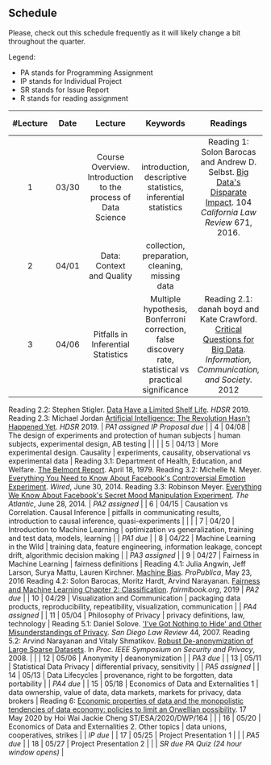 ## Schedule

Please, check out this schedule frequently as it will likely change a bit throughout the quarter.

Legend:
- PA stands for Programming Assignment
- IP stands for Individual Project
- SR stands for Issue Report
- R stands for reading assignment


| #Lecture |  Date |  Lecture |  Keywords  |  Readings | Important Dates |
|:----:|:----:|:----:|:------:|:----:|:----:|
| 1 | 03/30 | Course Overview. Introduction to the process of Data Science |  introduction, descriptive statistics, inferential statistics | Reading 1: Solon Barocas and Andrew D. Selbst. [Big Data's Disparate Impact](https://papers.ssrn.com/sol3/papers.cfm?abstract_id=2477899). 104 *California Law Review* 671, 2016.  | *IP Proposal assigned* *SR assigned* |
| 2 | 04/01 | Data: Context and Quality | collection, preparation, cleaning, missing data |  |  |
| 3 | 04/06 | Pitfalls in Inferential Statistics | Multiple hypothesis, Bonferroni correction, false discovery rate, statistical vs practical significance | Reading 2.1: danah boyd and Kate Crawford. [Critical Questions for Big Data](https://www.microsoft.com/en-us/research/wp-content/uploads/2012/05/CriticalQuestionsForBigDataICS.pdf). *Information, Communication, and Society.* 2012
Reading 2.2: Stephen Stigler. [Data Have a Limited Shelf Life](https://hdsr.mitpress.mit.edu/pub/iu26pfw1). *HDSR* 2019.
Reading 2.3: Michael Jordan [Artificial Intelligence: The Revolution Hasn't Happened Yet](https://hdsr.mitpress.mit.edu/pub/wot7mkc1). *HDSR* 2019. | *PA1 assigned* *IP Proposal due* |
| 4 | 04/08 | The design of experiments and protection of human subjects | human subjects, experimental design, AB testing |  |   |
| 5 | 04/13 | More experimental design. Causality | experiments, causality, observational vs experimental data | Reading 3.1: Department of Health, Education, and Welfare. [The Belmont Report](https://www.hhs.gov/ohrp/sites/default/files/the-belmont-report-508c_FINAL.pdf). April 18, 1979.
Reading 3.2: Michelle N. Meyer. [Everything You Need to Know About Facebook's Controversial Emotion Experiment](https://www.wired.com/2014/06/everything-you-need-to-know-about-facebooks-manipulative-experiment/). *Wired*, June 30, 2014.
Reading 3.3: Robinson Meyer. [Everything We Know About Facebook's Secret Mood Manipulation Experiment](https://www.theatlantic.com/technology/archive/2014/06/everything-we-know-about-facebooks-secret-mood-manipulation-experiment/373648/). *The Atlantic*, June 28, 2014. | *PA2 assigned* |
| 6 | 04/15 | Causation vs Correlation. Causal Inference | pitfalls in communicating results, introduction to causal inference, quasi-experiments |  | |
| 7 | 04/20 | Introduction to Machine Learning | optimization vs generalization, training and test data, models, learning | | *PA1 due* |
| 8 | 04/22 | Machine Learning in the Wild | training data, feature engineering, information leakage, concept drift, algorithmic decision making | | *PA3 assigned*  |
| 9 | 04/27 | Fairness in Machine Learning | fairness definitions | Reading 4.1: Julia Angwin, Jeff Larson, Surya Mattu, Lauren Kirchner. [Machine Bias](https://www.propublica.org/article/machine-bias-risk-assessments-in-criminal-sentencing). *ProPublica*, May 23, 2016
Reading 4.2: Solon Barocas, Moritz Hardt, Arvind Narayanan. [Fairness and Machine Learning Chapter 2: Classification](https://fairmlbook.org/pdf/classification.pdf). *fairmlbook.org*, 2019 | *PA2 due* |
| 10 | 04/29 | Visualization and Communication | packaging data products, reproducibility, repeatibility, visualization, communication |  | *PA4 assigned* |
| 11 | 05/04 | Philosophy of Privacy | privacy definitions, law, technology  | Reading 5.1: Daniel Solove. ['I've Got Nothing to Hide' and Other Misunderstandings of Privacy](https://papers.ssrn.com/sol3/papers.cfm?abstract_id=998565). *San Diego Law Review* 44, 2007.
Reading 5.2: Arvind Narayanan and Vitaly Shmatikov. [Robust De-anonymization of Large Sparse Datasets](https://www.cs.utexas.edu/~shmat/shmat_oak08netflix.pdf). In *Proc. IEEE Symposium on Security and Privacy*, 2008. | |
| 12 | 05/06 | Anonymity | deanonymization |  | *PA3 due* | 
| 13 | 05/11 | Statistical Data Privacy | differential privacy, sensitivity |  | *PA5 assigned* |
| 14 | 05/13 | Data Lifecycles | provenance, right to be forgotten, data portability |  | *PA4 due* |
| 15 | 05/18 | Economics of Data and Externalities 1 | data ownership, value of data, data markets, markets for privacy, data brokers | Reading 6: [Economic properties of data and the monopolistic tendencies of data economy: policies to limit an Orwellian possibility](https://www.un.org/development/desa/publications/working-paper/wp164). 17 May 2020 by Hoi Wai Jackie Cheng ST/ESA/2020/DWP/164 | |
| 16 | 05/20 | Economics of Data and Externalities 2. Other topics | data unions, cooperatives, strikes |  | *IP due* |
| 17 | 05/25 | Project Presentation 1 |  |  | *PA5 due* | 
| 18 | 05/27 | Project Presentation 2 |  |  | *SR due* *PA Quiz (24 hour window opens)* |

